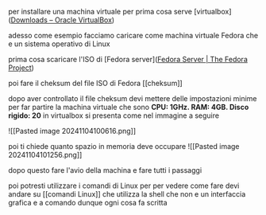 per installare una machina virtuale  per prima cosa serve [virtualbox]([Downloads – Oracle VirtualBox](https://www.virtualbox.org/wiki/Downloads))

adesso come esempio facciamo caricare come machina virtuale Fedora che e un sistema operativo di Linux

prima cosa scaricare l'ISO di [Fedora server]([Fedora Server | The Fedora Project](https://fedoraproject.org/server/download))

poi fare il cheksum del file ISO di Fedora [[cheksum]]


dopo aver controllato il file cheksum devi mettere delle impostazioni minime per far partire la machina virtuale che sono 
**CPU: 1GHz. RAM: 4GB. Disco rigido: 20**
in virtualbox si presenta come  nel immagine a seguire 

![[Pasted image 20241104100616.png]]

poi ti chiede quanto spazio in memoria deve occupare 
![[Pasted image 20241104101256.png]]

dopo questo fare l'avio della machina e fare tutti i passaggi 

poi potresti utilizzare i comandi di Linux per  per vedere come fare devi andare su [[comandi Linux]] che utilizza la shell che non e un interfaccia  grafica e a comando dunque ogni cosa fa scritta 
